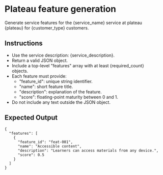 # Plateau feature generation

Generate service features for the {service_name} service at plateau {plateau} for {customer_type} customers.

## Instructions
- Use the service description: {service_description}.
- Return a valid JSON object.
- Include a top-level "features" array with at least {required_count} objects.
- Each feature must provide:
  - "feature_id": unique string identifier.
  - "name": short feature title.
  - "description": explanation of the feature.
  - "score": floating-point maturity between 0 and 1.
- Do not include any text outside the JSON object.

## Expected Output
```
{
  "features": [
    {
      "feature_id": "feat-001",
      "name": "Accessible content",
      "description": "Learners can access materials from any device.",
      "score": 0.5
    }
  ]
}
```
